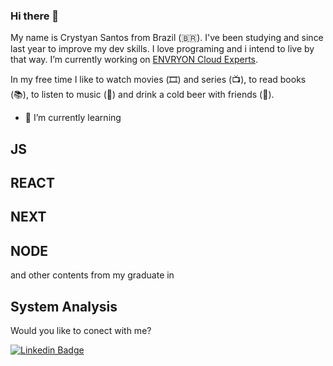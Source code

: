 ### Hi there 👋

My name is Crystyan Santos from Brazil (🇧🇷). I've been studying and since last year to improve my dev skills. I love programing and i intend to live by that way. I’m currently working on [ENVRYON Cloud Experts](https://www.envyron.com/). 

In my free time I like to watch movies (🎞️) and series (📺), to read books (📚), to listen to music (🎵) and  drink a cold beer with friends (🍺).

- 🌱 I’m currently learning 
## JS 
## REACT 
## NEXT 
## NODE 
and other contents from my graduate in 
## System Analysis

Would you like to conect with me?

[![Linkedin Badge](https://img.shields.io/badge/-LinkedIn-blue?style=flat-square&logo=Linkedin&logoColor=white&link=https://www.linkedin.com/in/felipefialho)](https://www.linkedin.com/in/crystyan-santos-56a3943b/)





